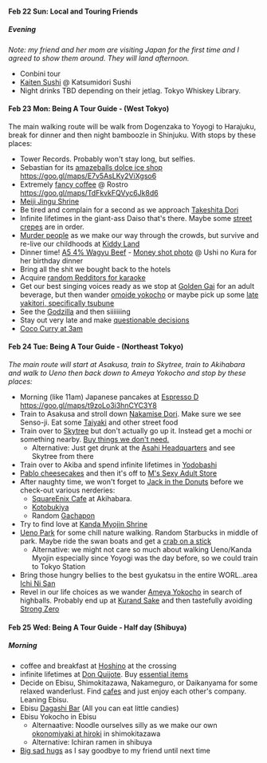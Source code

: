 #### Feb 22 Sun: Local and Touring Friends

##### Evening
*Note: my friend and her mom are visiting Japan for the first time and I agreed to show them around. They will land afternoon.*

- Conbini tour
- [Kaiten Sushi](https://i.imgur.com/qfb5lbZ.png) @ Katsumidori Sushi
- Night drinks TBD depending on their jetlag. Tokyo Whiskey Library.

#### Feb 23 Mon: Being A Tour Guide - (West Tokyo)

The main walking route will be walk from Dogenzaka to Yoyogi to Harajuku, break for dinner and then night bamboozle in Shinjuku. With stops by these places:

- Tower Records. Probably won't stay long, but selfies.
- Sebastian for its [amazeballs dolce ice shop](https://i.imgur.com/dIFtyFc.png) https://goo.gl/maps/E7v5AsLKy2ViXgso6
- Extremely [fancy coffee](https://i.imgur.com/RyVJ0lA.png) @ Rostro https://goo.gl/maps/TdFkvkFQVyc6Jk8d6
- [Meiji Jingu Shrine](https://www.japan-guide.com/g18/3002_01.jpg)
- Be tired and complain for a second as we approach [Takeshita Dori](https://www.gotokyo.org/en/spot/48/images/x48_0129_1_750x503.jpg.pagespeed.ic.yxFeNBgUYd.jpg)
- Infinite lifetimes in the giant-ass Daiso that's there. Maybe some [street crepes](https://media-cdn.tripadvisor.com/media/photo-s/0f/cf/55/3b/photo1jpg.jpg) are in order.
- [Murder people](https://img.buzzfeed.com/buzzfeed-static/static/2015-11/24/10/campaign_images/webdr13/struggles-everyone-who-hates-crowds-will-definite-2-13605-1448377304-5_dblbig.jpg) as we make our way through the crowds, but survive and re-live our childhoods at [Kiddy Land](https://i.imgur.com/Z1vpys9.png)
- Dinner time! [A5 4% Wagyu Beef](https://i.imgur.com/YphkP8Q.jpg) - [Money shot photo](https://i.imgur.com/wuNN7JF.png) @ Ushi no Kura for her birthday dinner
- Bring all the shit we bought back to the hotels
- Acquire [random Redditors for karaoke](https://i.imgur.com/WVkUUXa.png)
- Get our best singing voices ready as we stop at [Golden Gai](https://i.imgur.com/ciPAKyi.png) for an adult beverage, but then wander [omoide yokocho](https://i.imgur.com/HFY2VSb.png) or maybe pick up some [late yakitori, specifically tsubune](https://i.imgur.com/Kw6KCmu.png)
- See the [Godzilla](https://i.imgur.com/Yoqp4Qv.png) and then siiiiiiing
- Stay out very late and make [questionable decisions](https://i.imgur.com/9iARXH7.png)
- [Coco Curry at 3am](https://i.imgur.com/3tXd5cI.png)

#### Feb 24 Tue: Being A Tour Guide - (Northeast Tokyo)

*The main route will start at Asakusa, train to Skytree, train to Akihabara and walk to Ueno then back down to Ameya Yokocho and stop by these places:*

- Morning (like 11am) Japanese pancakes at [Espresso D](https://i.imgur.com/DDfsgFm.png) https://goo.gl/maps/t9zoLo3i3hnCYC3Y8
- Train to Asakusa and stroll down [Nakamise Dori](https://assets-global.website-files.com/581110f944272e4a11871c01/59371a285b0b327621f92345_Nakamise-Dori-Locals.jpg). Make sure we see Senso-ji. Eat some [Taiyaki](https://cotoacademy.com/wp-content/uploads/2018/06/3hiki_sot.jpg) and other street food
- Train over to [Skytree](http://japanalytic.com/wp-content/uploads/2017/09/Skytree-City-View.jpg) but don't actually go up it. Instead get a mochi or something nearby. [Buy things we don't need.](https://www.tokyo-solamachi.jp/english/enjoy/images/souvenirs02.jpg)
  - Alternative: Just get drunk at the [Asahi Headquarters](https://www.happyjappy.com/wp-content/uploads/Asahi-Beer-Headquarters.jpg) and see Skytree from there
- Train over to Akiba and spend infinite lifetimes in [Yodobashi](https://rimage.gnst.jp/livejapan.com/public/article/detail/a/00/03/a0003241/img/basic/a0003241_main.jpg)
- [Pablo cheesecakes](https://sethlui.com/wp-content/uploads/2017/08/Pablo-2.jpg) and then it's off to [M's Sexy Adult Store](https://media.timeout.com/images/103941474/1372/772/image.jpg)
- After naughty time, we won't forget to [Jack in the Donuts](https://media-cdn.tripadvisor.com/media/photo-s/0e/a0/3f/bd/photo0jpg.jpg) before we check-out various nerderies:
  - [SquareEnix Cafe](https://www.geek.com/wp-content/uploads/2018/04/squareenixcafe1-625x352.jpg) at Akihabara.
  - [Kotobukiya](http://en.kotobukiya.co.jp/wp-content/uploads/2018/10/akihabarakan1F_nintendo04.jpg)
  - Random [Gachapon](https://i.imgur.com/1Xn9gTi.png)
- Try to find love at [Kanda Myojin Shrine](https://jw-webmagazine.com/wp-content/uploads/2019/06/jw-5d156912d21075.23420948.png)
- [Ueno Park](https://anaintercontinental-tokyo.jp/wp-content/uploads/2018/07/Ueno-Park-1024x576.jpg) for some chill nature walking. Random Starbucks in middle of park. Maybe ride the swan boats and get a [crab on a stick](https://i.imgur.com/5gBIQw5.png)
  - Alternative: we might not care so much about walking Ueno/Kanda Myojin especially since Yoyogi was the day before, so we could train to Tokyo Station
- Bring those hungry bellies to the best gyukatsu in the entire WORL..area [Ichi Ni San](https://i.imgur.com/wTwclnX.png)
- Revel in our life choices as we wander [Ameya Yokocho](https://rimage.gnst.jp/livejapan.com/public/article/detail/a/00/01/a0001014/img/basic/a0001014_main.jpg?20191202145707) in search of highballs. Probably end up at [Kurand Sake](https://i.imgur.com/HqvKdXh.png) and then tastefully avoiding [Strong Zero](https://media.giphy.com/media/3ohjUOFIOowQkldRnO/giphy.gif)

#### Feb 25 Wed: Being A Tour Guide - Half day (Shibuya)

##### Morning
- coffee and breakfast at [Hoshino](https://i.imgur.com/FvHI3Rd.png) at the crossing
- infinite lifetimes at [Don Quijote](https://assets.bwbx.io/images/users/iqjWHBFdfxIU/i2wEssGf307A/v2/1000x-1.jpg). Buy [essential items](https://i.imgur.com/t62BWWT.png)
- Decide on Ebisu, Shimokitazawa, Nakameguro, or Daikanyama for some relaxed wanderlust. Find [cafes](https://i.imgur.com/tef5EL4.png) and just enjoy each other's company. Leaning Ebisu.
- Ebisu [Dagashi Bar](https://i.imgur.com/zRJQSk8.png) (All you can eat little candies)
- Ebisu Yokocho in Ebisu
  - Alternaative: Noodle ourselves silly as we make our own [okonomiyaki at hiroki](https://i.imgur.com/SgMCvY0.png) in shimokitazawa
  - Alternative: Ichiran ramen in shibuya
- [Big sad hugs](https://i.imgur.com/w91bIqH.png) as I say goodbye to my friend until next time

